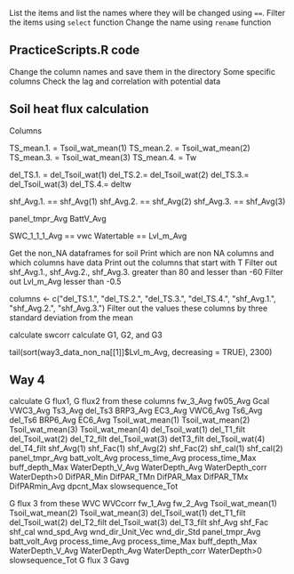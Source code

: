 List the items and list the names where they will be changed using `==`.
Filter the items using `select` function
Change the name using `rename` function

## PracticeScripts.R code
Change the column names and save them in the directory 
Some specific columns 
Check the lag and correlation with potential data

## Soil heat flux calculation
Columns

TS_mean.1.  = Tsoil_wat_mean(1)
TS_mean.2.  = Tsoil_wat_mean(2)
TS_mean.3.  = Tsoil_wat_mean(3)
TS_mean.4. = Tw

del_TS.1. = del_Tsoil_wat(1)
del_TS.2.= del_Tsoil_wat(2)
del_TS.3.= del_Tsoil_wat(3)
del_TS.4.= deltw

shf_Avg.1. == shf_Avg(1)
shf_Avg.2. == shf_Avg(2)
shf_Avg.3. == shf_Avg(3)

panel_tmpr_Avg
BattV_Avg

SWC_1_1_1_Avg == vwc
Watertable == Lvl_m_Avg



Get the non_NA dataframes for soil
Print which are non NA columns and which columns have data
Print out the columns that start with T
Filter out shf_Avg.1., shf_Avg.2., shf_Avg.3. greater than 80 and lesser than -60
Filter out Lvl_m_Avg lesser than -0.5

columns <- c("del_TS.1.", "del_TS.2.", "del_TS.3.", "del_TS.4.", "shf_Avg.1.", "shf_Avg.2.", "shf_Avg.3.")
Filter out the values these columns by three standard deviation from the mean 

calculate swcorr
calculate G1, G2, and G3

tail(sort(way3_data_non_na[[1]]$Lvl_m_Avg, decreasing = TRUE), 2300)


## Way 4
calculate G flux1, G flux2 from these columns
fw_3_Avg	fw05_Avg	Gcal	VWC3_Avg	Ts3_Avg	del_Ts3	BRP3_Avg	EC3_Avg	VWC6_Avg	Ts6_Avg	del_Ts6	BRP6_Avg	EC6_Avg	Tsoil_wat_mean(1)	Tsoil_wat_mean(2)	Tsoil_wat_mean(3)	Tsoil_wat_mean(4)	del_Tsoil_wat(1)	del_T1_filt	del_Tsoil_wat(2)	del_T2_filt	del_Tsoil_wat(3)	detT3_filt	del_Tsoil_wat(4)	del_T4_filt	shf_Avg(1)	shf_Fac(1)	shf_Avg(2)	shf_Fac(2)	shf_cal(1)	shf_cal(2)	panel_tmpr_Avg	batt_volt_Avg	process_time_Avg	process_time_Max	buff_depth_Max	WaterDepth_V_Avg	WaterDepth_Avg	WaterDepth_corr	WaterDepth>0	DifPAR_Min	DifPAR_TMn	DifPAR_Max	DifPAR_TMx	DifPARmin_Avg	dpcnt_Max	slowsequence_Tot

G flux 3 from these
WVC	WVCcorr	fw_1_Avg	fw_2_Avg	Tsoil_wat_mean(1)	Tsoil_wat_mean(2)	Tsoil_wat_mean(3)	del_Tsoil_wat(1)	det_T1_filt	del_Tsoil_wat(2)	del_T2_filt	del_Tsoil_wat(3)	del_T3_filt	shf_Avg	shf_Fac	shf_cal	wnd_spd_Avg	wnd_dir_Unit_Vec	wnd_dir_Std	panel_tmpr_Avg	batt_volt_Avg	process_time_Avg	process_time_Max	buff_depth_Max	WaterDepth_V_Avg	WaterDepth_Avg	WaterDepth_corr	WaterDepth>0	slowsequence_Tot	G flux 3	Gavg
